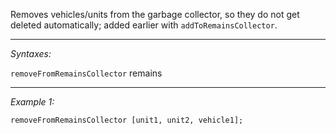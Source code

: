 Removes vehicles/units from the garbage collector, so they do not get deleted automatically; added earlier with `addToRemainsCollector`.


---
*Syntaxes:*

`removeFromRemainsCollector` remains

---
*Example 1:*

```sqf
removeFromRemainsCollector [unit1, unit2, vehicle1];
```